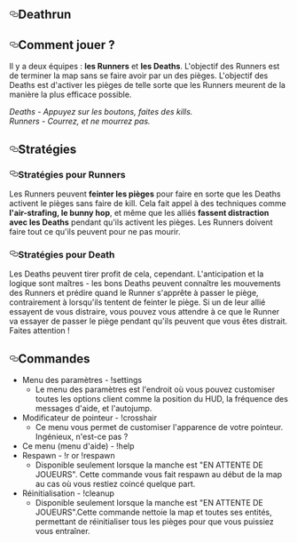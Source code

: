<article class="markdown-body entry-content" itemprop="text"><h1><a id="user-content-deathrun" class="anchor" href="#deathrun" aria-hidden="true"><svg aria-hidden="true" class="octicon octicon-link" height="16" version="1.1" viewBox="0 0 16 16" width="16"><path d="M4 9h1v1H4c-1.5 0-3-1.69-3-3.5S2.55 3 4 3h4c1.45 0 3 1.69 3 3.5 0 1.41-.91 2.72-2 3.25V8.59c.58-.45 1-1.27 1-2.09C10 5.22 8.98 4 8 4H4c-.98 0-2 1.22-2 2.5S3 9 4 9zm9-3h-1v1h1c1 0 2 1.22 2 2.5S13.98 12 13 12H9c-.98 0-2-1.22-2-2.5 0-.83.42-1.64 1-2.09V6.25c-1.09.53-2 1.84-2 3.25C6 11.31 7.55 13 9 13h4c1.45 0 3-1.69 3-3.5S14.5 6 13 6z"></path></svg></a>Deathrun</h1>

<h2><a id="user-content-comment-jouer-" class="anchor" href="#comment-jouer-" aria-hidden="true"><svg aria-hidden="true" class="octicon octicon-link" height="16" version="1.1" viewBox="0 0 16 16" width="16"><path d="M4 9h1v1H4c-1.5 0-3-1.69-3-3.5S2.55 3 4 3h4c1.45 0 3 1.69 3 3.5 0 1.41-.91 2.72-2 3.25V8.59c.58-.45 1-1.27 1-2.09C10 5.22 8.98 4 8 4H4c-.98 0-2 1.22-2 2.5S3 9 4 9zm9-3h-1v1h1c1 0 2 1.22 2 2.5S13.98 12 13 12H9c-.98 0-2-1.22-2-2.5 0-.83.42-1.64 1-2.09V6.25c-1.09.53-2 1.84-2 3.25C6 11.31 7.55 13 9 13h4c1.45 0 3-1.69 3-3.5S14.5 6 13 6z"></path></svg></a>Comment jouer ?</h2>

<p>Il y a deux équipes : <strong>les Runners</strong> et <strong>les Deaths</strong>. L'objectif des Runners est de terminer la map sans se faire avoir par un des pièges. L'objectif des Deaths est d'activer les pièges de telle sorte que les Runners meurent de la manière la plus efficace possible.</p>

<p><em>Deaths - Appuyez sur les boutons, faites des kills.</em><br>
<em>Runners - Courrez, et ne mourrez pas.</em></p>

<h2><a id="user-content-stratégies" class="anchor" href="#stratégies" aria-hidden="true"><svg aria-hidden="true" class="octicon octicon-link" height="16" version="1.1" viewBox="0 0 16 16" width="16"><path d="M4 9h1v1H4c-1.5 0-3-1.69-3-3.5S2.55 3 4 3h4c1.45 0 3 1.69 3 3.5 0 1.41-.91 2.72-2 3.25V8.59c.58-.45 1-1.27 1-2.09C10 5.22 8.98 4 8 4H4c-.98 0-2 1.22-2 2.5S3 9 4 9zm9-3h-1v1h1c1 0 2 1.22 2 2.5S13.98 12 13 12H9c-.98 0-2-1.22-2-2.5 0-.83.42-1.64 1-2.09V6.25c-1.09.53-2 1.84-2 3.25C6 11.31 7.55 13 9 13h4c1.45 0 3-1.69 3-3.5S14.5 6 13 6z"></path></svg></a>Stratégies</h2>

<h3><a id="user-content-stratégies-pour-runners" class="anchor" href="#stratégies-pour-runners" aria-hidden="true"><svg aria-hidden="true" class="octicon octicon-link" height="16" version="1.1" viewBox="0 0 16 16" width="16"><path d="M4 9h1v1H4c-1.5 0-3-1.69-3-3.5S2.55 3 4 3h4c1.45 0 3 1.69 3 3.5 0 1.41-.91 2.72-2 3.25V8.59c.58-.45 1-1.27 1-2.09C10 5.22 8.98 4 8 4H4c-.98 0-2 1.22-2 2.5S3 9 4 9zm9-3h-1v1h1c1 0 2 1.22 2 2.5S13.98 12 13 12H9c-.98 0-2-1.22-2-2.5 0-.83.42-1.64 1-2.09V6.25c-1.09.53-2 1.84-2 3.25C6 11.31 7.55 13 9 13h4c1.45 0 3-1.69 3-3.5S14.5 6 13 6z"></path></svg></a>Stratégies pour Runners</h3>

<p>Les Runners peuvent <strong>feinter les pièges</strong> pour faire en sorte que les Deaths activent le pièges sans faire de kill. Cela fait appel à des techniques comme <strong>l'air-strafing, le bunny hop</strong>, et même que les alliés <strong>fassent distraction avec les Deaths</strong> pendant qu'ils activent les pièges. Les Runners doivent faire tout ce qu'ils peuvent pour ne pas mourir.</p>

<h3><a id="user-content-stratégies-pour-death" class="anchor" href="#stratégies-pour-death" aria-hidden="true"><svg aria-hidden="true" class="octicon octicon-link" height="16" version="1.1" viewBox="0 0 16 16" width="16"><path d="M4 9h1v1H4c-1.5 0-3-1.69-3-3.5S2.55 3 4 3h4c1.45 0 3 1.69 3 3.5 0 1.41-.91 2.72-2 3.25V8.59c.58-.45 1-1.27 1-2.09C10 5.22 8.98 4 8 4H4c-.98 0-2 1.22-2 2.5S3 9 4 9zm9-3h-1v1h1c1 0 2 1.22 2 2.5S13.98 12 13 12H9c-.98 0-2-1.22-2-2.5 0-.83.42-1.64 1-2.09V6.25c-1.09.53-2 1.84-2 3.25C6 11.31 7.55 13 9 13h4c1.45 0 3-1.69 3-3.5S14.5 6 13 6z"></path></svg></a>Stratégies pour Death</h3>

<p>Les Deaths peuvent tirer profit de cela, cependant. L'anticipation et la logique sont maîtres - les bons Deaths peuvent connaître les mouvements des Runners et prédire quand le Runner s'apprête à passer le piège, contrairement à lorsqu'ils tentent de feinter le piège. Si un de leur allié essayent de vous distraire, vous pouvez vous attendre à ce que le Runner va essayer de passer le piège pendant qu'ils peuvent que vous êtes distrait. Faites attention !</p>

<h2><a id="user-content-commandes" class="anchor" href="#commandes" aria-hidden="true"><svg aria-hidden="true" class="octicon octicon-link" height="16" version="1.1" viewBox="0 0 16 16" width="16"><path d="M4 9h1v1H4c-1.5 0-3-1.69-3-3.5S2.55 3 4 3h4c1.45 0 3 1.69 3 3.5 0 1.41-.91 2.72-2 3.25V8.59c.58-.45 1-1.27 1-2.09C10 5.22 8.98 4 8 4H4c-.98 0-2 1.22-2 2.5S3 9 4 9zm9-3h-1v1h1c1 0 2 1.22 2 2.5S13.98 12 13 12H9c-.98 0-2-1.22-2-2.5 0-.83.42-1.64 1-2.09V6.25c-1.09.53-2 1.84-2 3.25C6 11.31 7.55 13 9 13h4c1.45 0 3-1.69 3-3.5S14.5 6 13 6z"></path></svg></a>Commandes</h2>

<ul>
<li>Menu des paramètres - !settings

<ul>
<li>Le menu des paramètres est l'endroit où vous pouvez customiser toutes les options client comme la position du HUD, la fréquence des messages d'aide, et l'autojump.</li>
</ul></li>
<li>Modificateur de pointeur - !crosshair

<ul>
<li>Ce menu vous permet de customiser l'apparence de votre pointeur. Ingénieux, n'est-ce pas ?</li>
</ul></li>
<li>Ce menu (menu d'aide) - !help</li>
<li>Respawn - !r or !respawn

<ul>
<li>Disponible seulement lorsque la manche est "EN ATTENTE DE JOUEURS". Cette commande vous fait respawn au début de la map au cas où vous restiez coincé quelque part.</li>
</ul></li>
<li>Réinitialisation - !cleanup

<ul>
<li>Disponible seulement lorsque la manche est "EN ATTENTE DE JOUEURS".Cette commande nettoie la map et toutes ses entités, permettant de réinitialiser tous les pièges pour que vous puissiez vous entraîner.</li>
</ul></li>
</ul>
</article>
  </div>
